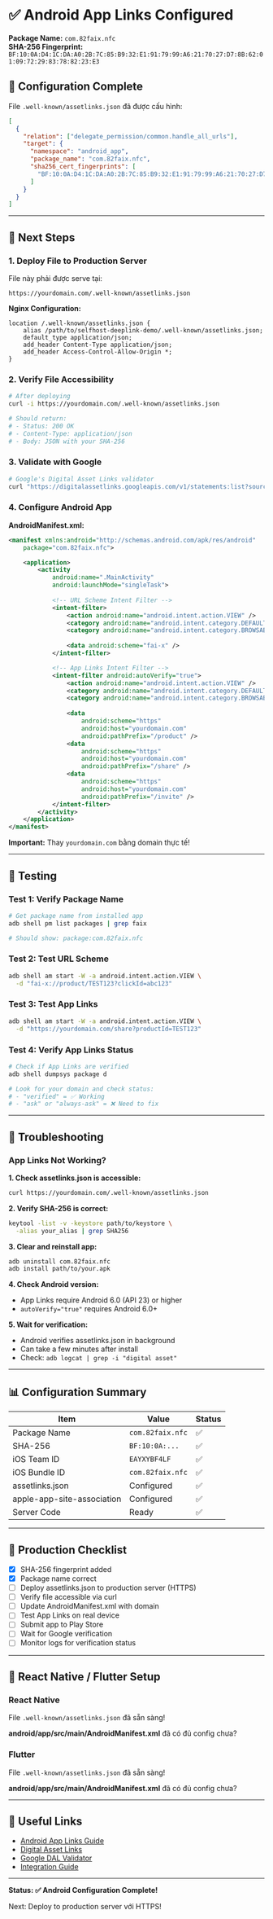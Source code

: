 # ✅ Android App Links Configured

**Package Name:** `com.82faix.nfc`  
**SHA-256 Fingerprint:** `BF:10:0A:D4:1C:DA:A0:2B:7C:85:B9:32:E1:91:79:99:A6:21:70:27:D7:8B:62:01:09:72:29:83:78:82:23:E3`

## 📱 Configuration Complete

File `.well-known/assetlinks.json` đã được cấu hình:

```json
[
  {
    "relation": ["delegate_permission/common.handle_all_urls"],
    "target": {
      "namespace": "android_app",
      "package_name": "com.82faix.nfc",
      "sha256_cert_fingerprints": [
        "BF:10:0A:D4:1C:DA:A0:2B:7C:85:B9:32:E1:91:79:99:A6:21:70:27:D7:8B:62:01:09:72:29:83:78:82:23:E3"
      ]
    }
  }
]
```

---

## 🚀 Next Steps

### 1. Deploy File to Production Server

File này phải được serve tại:
```
https://yourdomain.com/.well-known/assetlinks.json
```

**Nginx Configuration:**
```nginx
location /.well-known/assetlinks.json {
    alias /path/to/selfhost-deeplink-demo/.well-known/assetlinks.json;
    default_type application/json;
    add_header Content-Type application/json;
    add_header Access-Control-Allow-Origin *;
}
```

### 2. Verify File Accessibility

```bash
# After deploying
curl -i https://yourdomain.com/.well-known/assetlinks.json

# Should return:
# - Status: 200 OK
# - Content-Type: application/json
# - Body: JSON with your SHA-256
```

### 3. Validate with Google

```bash
# Google's Digital Asset Links validator
curl "https://digitalassetlinks.googleapis.com/v1/statements:list?source.web.site=https://yourdomain.com&relation=delegate_permission/common.handle_all_urls"
```

### 4. Configure Android App

**AndroidManifest.xml:**

```xml
<manifest xmlns:android="http://schemas.android.com/apk/res/android"
    package="com.82faix.nfc">

    <application>
        <activity
            android:name=".MainActivity"
            android:launchMode="singleTask">
            
            <!-- URL Scheme Intent Filter -->
            <intent-filter>
                <action android:name="android.intent.action.VIEW" />
                <category android:name="android.intent.category.DEFAULT" />
                <category android:name="android.intent.category.BROWSABLE" />
                
                <data android:scheme="fai-x" />
            </intent-filter>

            <!-- App Links Intent Filter -->
            <intent-filter android:autoVerify="true">
                <action android:name="android.intent.action.VIEW" />
                <category android:name="android.intent.category.DEFAULT" />
                <category android:name="android.intent.category.BROWSABLE" />
                
                <data
                    android:scheme="https"
                    android:host="yourdomain.com"
                    android:pathPrefix="/product" />
                <data
                    android:scheme="https"
                    android:host="yourdomain.com"
                    android:pathPrefix="/share" />
                <data
                    android:scheme="https"
                    android:host="yourdomain.com"
                    android:pathPrefix="/invite" />
            </intent-filter>
        </activity>
    </application>
</manifest>
```

**Important:** Thay `yourdomain.com` bằng domain thực tế!

---

## 🧪 Testing

### Test 1: Verify Package Name

```bash
# Get package name from installed app
adb shell pm list packages | grep faix

# Should show: package:com.82faix.nfc
```

### Test 2: Test URL Scheme

```bash
adb shell am start -W -a android.intent.action.VIEW \
  -d "fai-x://product/TEST123?clickId=abc123"
```

### Test 3: Test App Links

```bash
adb shell am start -W -a android.intent.action.VIEW \
  -d "https://yourdomain.com/share?productId=TEST123"
```

### Test 4: Verify App Links Status

```bash
# Check if App Links are verified
adb shell dumpsys package d

# Look for your domain and check status:
# - "verified" = ✅ Working
# - "ask" or "always-ask" = ❌ Need to fix
```

---

## 🔧 Troubleshooting

### App Links Not Working?

**1. Check assetlinks.json is accessible:**
```bash
curl https://yourdomain.com/.well-known/assetlinks.json
```

**2. Verify SHA-256 is correct:**
```bash
keytool -list -v -keystore path/to/keystore \
  -alias your_alias | grep SHA256
```

**3. Clear and reinstall app:**
```bash
adb uninstall com.82faix.nfc
adb install path/to/your.apk
```

**4. Check Android version:**
- App Links require Android 6.0 (API 23) or higher
- `autoVerify="true"` requires Android 6.0+

**5. Wait for verification:**
- Android verifies assetlinks.json in background
- Can take a few minutes after install
- Check: `adb logcat | grep -i "digital asset"`

---

## 📊 Configuration Summary

| Item | Value | Status |
|------|-------|--------|
| Package Name | `com.82faix.nfc` | ✅ |
| SHA-256 | `BF:10:0A:...` | ✅ |
| iOS Team ID | `EAYXYBF4LF` | ✅ |
| iOS Bundle ID | `com.82faix.nfc` | ✅ |
| assetlinks.json | Configured | ✅ |
| apple-app-site-association | Configured | ✅ |
| Server Code | Ready | ✅ |

---

## 🎯 Production Checklist

- [x] SHA-256 fingerprint added
- [x] Package name correct
- [ ] Deploy assetlinks.json to production server (HTTPS)
- [ ] Verify file accessible via curl
- [ ] Update AndroidManifest.xml with domain
- [ ] Test App Links on real device
- [ ] Submit app to Play Store
- [ ] Wait for Google verification
- [ ] Monitor logs for verification status

---

## 📱 React Native / Flutter Setup

### React Native

File `.well-known/assetlinks.json` đã sẵn sàng!

**android/app/src/main/AndroidManifest.xml** đã có đủ config chưa?

### Flutter

File `.well-known/assetlinks.json` đã sẵn sàng!

**android/app/src/main/AndroidManifest.xml** đã có đủ config chưa?

---

## 🔗 Useful Links

- [Android App Links Guide](https://developer.android.com/training/app-links)
- [Digital Asset Links](https://developers.google.com/digital-asset-links)
- [Google DAL Validator](https://digitalassetlinks.googleapis.com/v1/statements:list)
- [Integration Guide](./docs/INTEGRATION_GUIDE.md)

---

**Status: ✅ Android Configuration Complete!**

Next: Deploy to production server với HTTPS!

